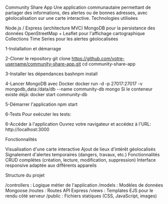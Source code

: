 Community Share App
Une application communautaire permettant de partager des informations, des alertes ou de bonnes adresses, avec géolocalisation sur une carte interactive.
Technologies utilisées

Node.js / Express (architecture MVC)
MongoDB pour la persistance des données
OpenStreetMap + Leaflet pour l'affichage cartographique
Collections Time Series pour les alertes géolocalisées

1-Installation et démarrage

2-Cloner le repository
git clone https://github.com/votre-username/community-share-app.git
cd community-share-app

3-Installer les dépendances
bashnpm install

4-Lancer MongoDB avec Docker
docker run -d -p 27017:27017 -v mongodb_data:/data/db --name community-db mongo
Si le conteneur existe déjà:
docker start community-db

5-Démarrer l'application
npm start

6-Tests
Pour exécuter les tests:

6-Accéder à l'application
Ouvrez votre navigateur et accédez à l'URL:
http://localhost:3000


Fonctionnalités

Visualisation d'une carte interactive
Ajout de lieux d'intérêt géolocalisés
Signalement d'alertes temporaires (dangers, travaux, etc.)
Fonctionnalités CRUD complètes (création, lecture, modification, suppression)
Interface responsive adaptée aux différents appareils

Structure du projet

/controllers : Logique métier de l'application
/models : Modèles de données Mongoose
/routes : Routes API Express
/views : Templates EJS pour le rendu côté serveur
/public : Fichiers statiques (CSS, JavaScript, images)
